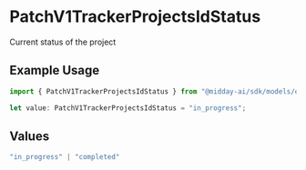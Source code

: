 # PatchV1TrackerProjectsIdStatus

Current status of the project

## Example Usage

```typescript
import { PatchV1TrackerProjectsIdStatus } from "@midday-ai/sdk/models/operations";

let value: PatchV1TrackerProjectsIdStatus = "in_progress";
```

## Values

```typescript
"in_progress" | "completed"
```